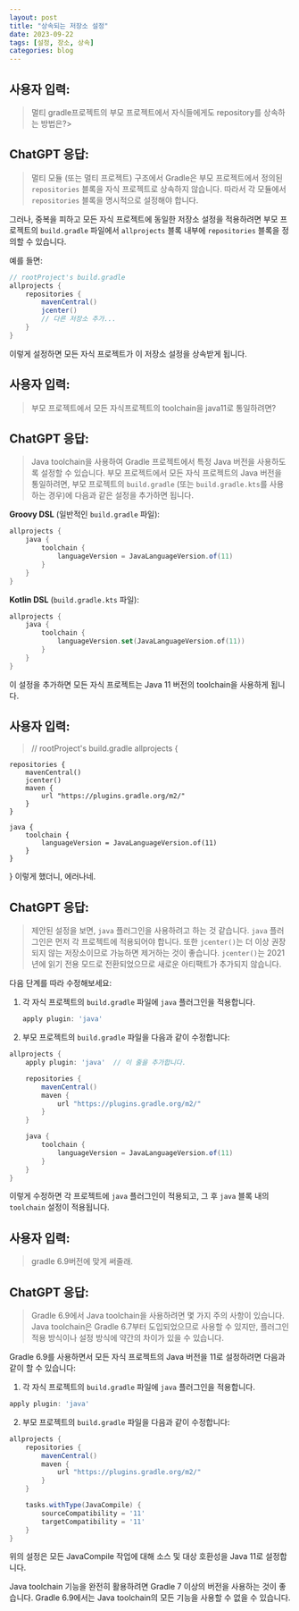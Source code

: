 ```yaml
---
layout: post
title: "상속되는 저장소 설정"
date: 2023-09-22
tags: [설정, 장소, 상속]
categories: blog
---
```


## 사용자 입력:
> 멀티  gradle프로젝트의 부모 프로젝트에서 자식들에게도 repository를 상속하는 방법은?>

## ChatGPT 응답:
> 멀티 모듈 (또는 멀티 프로젝트) 구조에서 Gradle은 부모 프로젝트에서 정의된 `repositories` 블록을 자식 프로젝트로 상속하지 않습니다. 따라서 각 모듈에서 `repositories` 블록을 명시적으로 설정해야 합니다.

그러나, 중복을 피하고 모든 자식 프로젝트에 동일한 저장소 설정을 적용하려면 부모 프로젝트의 `build.gradle` 파일에서 `allprojects` 블록 내부에 `repositories` 블록을 정의할 수 있습니다.

예를 들면:

```groovy
// rootProject's build.gradle
allprojects {
    repositories {
        mavenCentral()
        jcenter()
        // 다른 저장소 추가...
    }
}
```

이렇게 설정하면 모든 자식 프로젝트가 이 저장소 설정을 상속받게 됩니다.

## 사용자 입력:
> 부모 프로젝트에서 모든 자식프로젝트의 toolchain을 java11로 통일하려면?

## ChatGPT 응답:
> Java toolchain을 사용하여 Gradle 프로젝트에서 특정 Java 버전을 사용하도록 설정할 수 있습니다. 부모 프로젝트에서 모든 자식 프로젝트의 Java 버전을 통일하려면, 부모 프로젝트의 `build.gradle` (또는 `build.gradle.kts`를 사용하는 경우)에 다음과 같은 설정을 추가하면 됩니다.

**Groovy DSL** (일반적인 `build.gradle` 파일):

```groovy
allprojects {
    java {
        toolchain {
            languageVersion = JavaLanguageVersion.of(11)
        }
    }
}
```

**Kotlin DSL** (`build.gradle.kts` 파일):

```kotlin
allprojects {
    java {
        toolchain {
            languageVersion.set(JavaLanguageVersion.of(11))
        }
    }
}
```

이 설정을 추가하면 모든 자식 프로젝트는 Java 11 버전의 toolchain을 사용하게 됩니다.

## 사용자 입력:
> // rootProject's build.gradle
allprojects {

    repositories {
        mavenCentral()
        jcenter()
        maven {
            url "https://plugins.gradle.org/m2/"
        }
    }

    java {
        toolchain {
            languageVersion = JavaLanguageVersion.of(11)
        }
    }
}
 이렇게 했더니, 에러나네.

## ChatGPT 응답:
> 제안된 설정을 보면, `java` 플러그인을 사용하려고 하는 것 같습니다. `java` 플러그인은 먼저 각 프로젝트에 적용되어야 합니다. 또한 `jcenter()`는 더 이상 권장되지 않는 저장소이므로 가능하면 제거하는 것이 좋습니다. `jcenter()`는 2021년에 읽기 전용 모드로 전환되었으므로 새로운 아티팩트가 추가되지 않습니다.

다음 단계를 따라 수정해보세요:

1. 각 자식 프로젝트의 `build.gradle` 파일에 `java` 플러그인을 적용합니다.
   ```groovy
   apply plugin: 'java'
   ```

2. 부모 프로젝트의 `build.gradle` 파일을 다음과 같이 수정합니다:

```groovy
allprojects {
    apply plugin: 'java'  // 이 줄을 추가합니다. 

    repositories {
        mavenCentral()
        maven {
            url "https://plugins.gradle.org/m2/"
        }
    }

    java {
        toolchain {
            languageVersion = JavaLanguageVersion.of(11)
        }
    }
}
```

이렇게 수정하면 각 프로젝트에 `java` 플러그인이 적용되고, 그 후 `java` 블록 내의 `toolchain` 설정이 적용됩니다.

## 사용자 입력:
> gradle 6.9버전에 맞게  써줄래.

## ChatGPT 응답:
> Gradle 6.9에서 Java toolchain을 사용하려면 몇 가지 주의 사항이 있습니다. Java toolchain은 Gradle 6.7부터 도입되었으므로 사용할 수 있지만, 플러그인 적용 방식이나 설정 방식에 약간의 차이가 있을 수 있습니다.

Gradle 6.9를 사용하면서 모든 자식 프로젝트의 Java 버전을 11로 설정하려면 다음과 같이 할 수 있습니다:

1. 각 자식 프로젝트의 `build.gradle` 파일에 `java` 플러그인을 적용합니다. 
```groovy
apply plugin: 'java'
```

2. 부모 프로젝트의 `build.gradle` 파일을 다음과 같이 수정합니다:

```groovy
allprojects {
    repositories {
        mavenCentral()
        maven {
            url "https://plugins.gradle.org/m2/"
        }
    }

    tasks.withType(JavaCompile) {
        sourceCompatibility = '11'
        targetCompatibility = '11'
    }
}
```

위의 설정은 모든 JavaCompile 작업에 대해 소스 및 대상 호환성을 Java 11로 설정합니다. 

Java toolchain 기능을 완전히 활용하려면 Gradle 7 이상의 버전을 사용하는 것이 좋습니다. Gradle 6.9에서는 Java toolchain의 모든 기능을 사용할 수 없을 수 있습니다.

